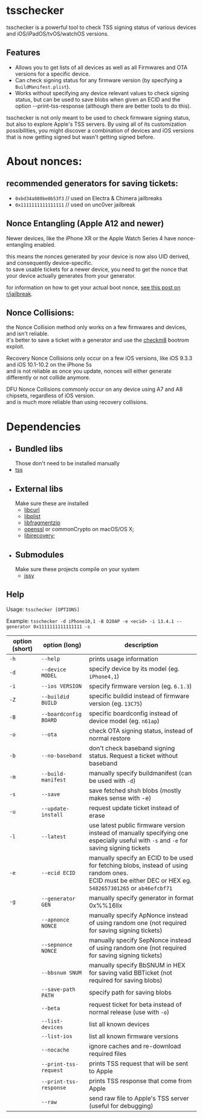 # tsschecker

tsschecker is a powerful tool to check TSS signing status of various devices and iOS/iPadOS/tvOS/watchOS versions.

## Features

- Allows you to get lists of all devices as well as all Firmwares and OTA versions for a specific device.
- Can check signing status for any firmware version (by specifying a `BuildManifest.plist`).
- Works without specifying any device relevant values to check signing status, but can be used to save blobs when given an ECID and the option --print-tss-response (although there are better tools to do this).

tsschecker is not only meant to be used to check firmware signing status, but also to explore Apple's TSS servers.
By using all of its customization possibilities, you might discover a combination of devices and iOS versions that is now getting signed but wasn't getting signed before.

# About nonces:

## recommended generators for saving tickets:

- `0xbd34a880be0b53f3` // used on Electra & Chimera jailbreaks
- `0x1111111111111111` // used on unc0ver jailbreak

## Nonce Entangling (Apple A12 and newer)

Newer devices, like the iPhone XR or the Apple Watch Series 4 have nonce-entangling enabled.

this means the nonces generated by your device is now also UID derived, and consequently device-specific.<br>to save usable tickets for a newer device, you need to get the nonce that your device actually generates from your generator.

for information on how to get your actual boot nonce, [see this post on r/jailbreak](https://www.reddit.com/r/jailbreak/comments/cssh8f/tutorial_easiest_way_to_save_blobs_on_a12/).

## Nonce Collisions:

the Nonce Collision method only works on a few firmwares and devices, and isn't reliable.<br>it's better to save a ticket with a generator and use the [checkm8](https://github.com/axi0mx/ipwndfu) bootrom exploit.

Recovery Nonce Collisions only occur on a few iOS versions, like iOS 9.3.3 and iOS 10.1-10.2 on the iPhone 5s<br>and is not reliable as once you update, nonces will either generate differently or not collide anymore.

DFU Nonce Collisions commonly occur on any device using A7 and A8 chipsets, regardless of iOS version.<br>and is much more reliable than using recovery collisions.

# Dependencies

- ## Bundled libs
  Those don't need to be installed manually
- [tss](https://github.com/libimobiledevice)
- ## External libs
  Make sure these are installed
  - [libcurl](https://curl.haxx.se/libcurl/)
  - [libplist](https://github.com/libimobiledevice/libplist)
  - [libfragmentzip](https://github.com/tihmstar/libfragmentzip)
  - [openssl](https://github.com/openssl/openssl) or commonCrypto on macOS/OS X;
  - [libirecovery](https://github.com/libimobiledevice/libirecovery);
- ## Submodules
  Make sure these projects compile on your system
  - [jssy](https://github.com/tihmstar/jssy)

## Help

Usage: `tsschecker [OPTIONS]`

Example: `tsschecker -d iPhone10,1 -B D20AP -e <ecid> -i 13.4.1 --generator 0x1111111111111111 -s`

| option (short) | option (long)          | description                                                                                                                                                   |
| -------------- | ---------------------- | ------------------------------------------------------------------------------------------------------------------------------------------------------------- |
| `-h`           | `--help`               | prints usage information                                                                                                                                      |
| `-d`           | `--device MODEL`       | specify device by its model (eg. `iPhone4,1`)                                                                                                                 |
| `-i`           | `--ios VERSION`        | specify firmware version (eg. `6.1.3`)                                                                                                                        |
| `-Z`           | `--buildid BUILD `     | specific buildid instead of firmware version (eg. `13C75`)                                                                                                    |
| `-B`           | `--boardconfig BOARD ` | specific boardconfig instead of device model (eg. `n61ap`)                                                                                                    |
| `-o`           | `--ota`                | check OTA signing status, instead of normal restore                                                                                                           |
| `-b`           | `--no-baseband`        | don't check baseband signing status. Request a ticket without baseband                                                                                        |
| `-m`           | `--build-manifest`     | manually specify buildmanifest (can be used with `-d`)                                                                                                        |
| `-s`           | `--save`               | save fetched shsh blobs (mostly makes sense with -e)                                                                                                          |
| `-u`           | `--update-install `    | request update ticket instead of erase                                                                                                                        |
| `-l`           | `--latest`             | use latest public firmware version instead of manually specifying one<br>especially useful with `-s` and `-e` for saving signing tickets                      |
| `-e`           | `--ecid ECID`          | manually specify an ECID to be used for fetching blobs, instead of using random ones. <br>ECID must be either DEC or HEX eg. `5482657301265` or `ab46efcbf71` |
| `-g`           | `--generator GEN`      | manually specify generator in format 0x%%16llx                                                                                                                |
|                | `--apnonce NONCE`      | manually specify ApNonce instead of using random one (not required for saving signing tickets)                                                                |
|                | `--sepnonce NONCE`     | manually specify SepNonce instead of using random one (not required for saving signing tickets)                                                               |
|                | `--bbsnum SNUM`        | manually specify BbSNUM in HEX for saving valid BBTicket (not required for saving blobs)                                                                      |
|                | `--save-path PATH`     | specify path for saving blobs                                                                                                                                 |
|                | `--beta`               | request ticket for beta instead of normal release (use with `-o`)                                                                                             |
|                | `--list-devices`       | list all known devices                                                                                                                                        |
|                | `--list-ios`           | list all known firmware versions                                                                                                                              |
|                | `--nocache`            | ignore caches and re-download required files                                                                                                                  |
|                | `--print-tss-request`  | prints TSS request that will be sent to Apple                                                                                                                 |
|                | `--print-tss-response` | prints TSS response that come from Apple                                                                                                                      |
|                | `--raw`                | send raw file to Apple's TSS server (useful for debugging)                                                                                                    |
